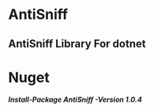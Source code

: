 # AntiSniff
## AntiSniff Library For dotnet

# Nuget
##### Install-Package AntiSniff -Version 1.0.4
